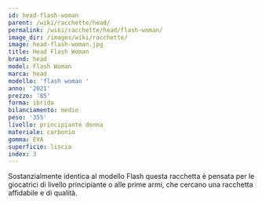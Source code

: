 ```yaml
---
id: head-flash-woman
parent: /wiki/racchette/head/
permalink: /wiki/racchette/head/flash-woman/
image_dir: /images/wiki/racchette/
image: head-flash-woman.jpg
title: Head Flash Woman
brand: head
model: Flash Woman
marca: head
modello: 'flash woman '
anno: '2021'
prezzo: '85'
forma: ibrida
bilanciamento: medio
peso: '355'
livello: principiante donna
materiale: carbonio
gomma: EVA
superficie: liscia
index: 3
---
```

Sostanzialmente identica al modello Flash questa racchetta è pensata per le giocatrici di livello principiante o alle prime armi, che cercano una racchetta affidabile e di qualità.